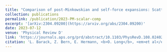 ```yaml
---
title: "Comparison of post-Minkowskian and self-force expansions: Scattering in a scalar charge toy model"
collection: publications
permalink: /publication/2023-PM-scalar-comp
excerpt: '[arXiv:2304.09200](https://arxiv.org/abs/2304.09200)'
date: 2023-07-12
venue: 'Physical Review D'
link: 'https://journals.aps.org/prd/abstract/10.1103/PhysRevD.108.024025'
citation: 'L. Barack, Z. Bern, E. Hermann, <b>O. Long</b>, <em>et al</em>. <em>Phys. Rev. D</em> <b>108</b>, 024025 (2023).'
---
```


